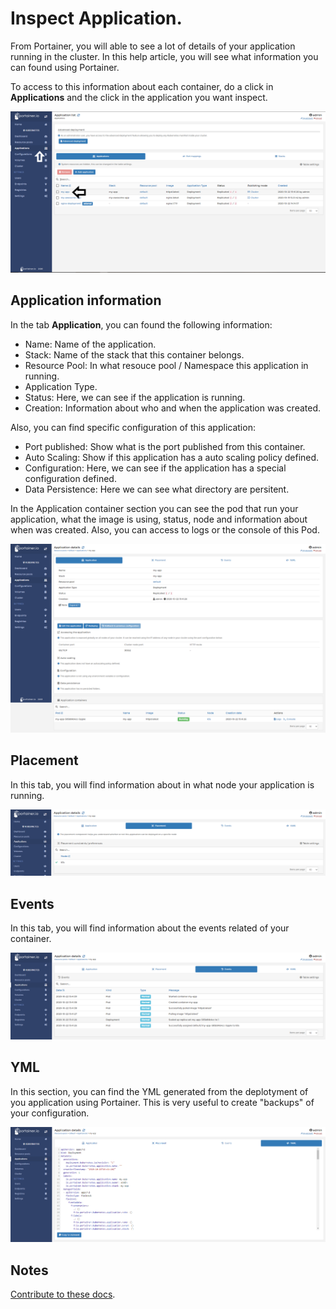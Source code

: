 # Inspect Application.

From Portainer, you will able to see a lot of details of your application running in the cluster. In this help article, you will see what information you can found using Portainer.

To access to this information about each container, do a click in <b>Applications</b> and the click in the application you want inspect.

![inspect](assets/inspect-1.png)

## Application information

In the tab <b>Application</b>, you can found the following information:

* Name: Name of the application.
* Stack: Name of the stack that this container belongs.
* Resource Pool: In what resouce pool / Namespace this application in running.
* Application Type.
* Status: Here, we can see if the application is running.
* Creation: Information about who and when the application was created.

Also, you can find specific configuration of this application:

* Port published: Show what is the port published from this container.
* Auto Scaling: Show if this application has a auto scaling policy defined.
* Configuration: Here, we can see if the application has a special configuration defined.
* Data Persistence: Here we can see what directory are persitent.

In the Application container section you can see the pod that run your application, what the image is using, status, node and information about when was created. Also, you can access to logs or the console of this Pod.

![inspect](assets/inspect-2.png)

## Placement

In this tab, you will find information about in what node your application is running.

![inspect](assets/inspect-3.png)

## Events

In this tab, you will find information about the events related of your container.

![inspect](assets/inspect-4.png)

## YML

In this section, you can find the YML generated from the deplotyment of you application using Portainer. This is very useful to create "backups" of your configuration.

![inspect](assets/inspect-5.png)

## Notes

[Contribute to these docs](https://github.com/portainer/portainer-docs/blob/master/contributing.md).